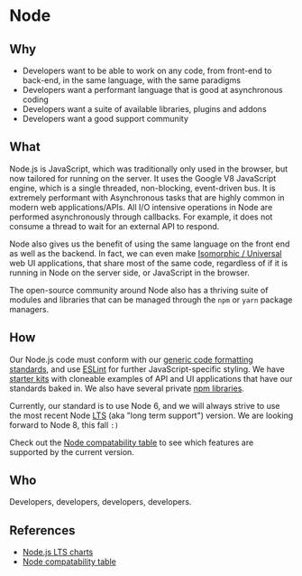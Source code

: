 # Node

## Why

- Developers want to be able to work on any code, from front-end to back-end, in the same language, with the same paradigms
- Developers want a performant language that is good at asynchronous coding
- Developers want a suite of available libraries, plugins and addons
- Developers want a good support community


## What

Node.js is JavaScript, which was traditionally only used in the browser, but now tailored for running on the server. It uses the Google V8 JavaScript engine, which is a single threaded, non-blocking, event-driven bus. It is extremely performant with Asynchronous tasks that are highly common in modern web applications/APIs. All I/O intensive operations in Node are performed asynchronously through callbacks. For example, it does not consume a thread to wait for an external API to respond.

Node also gives us the benefit of using the same language on the front end as well as the backend. In fact, we can even make [Isomorphic / Universal](isomorphic.md) web UI applications, that share most of the same code, regardless of if it is running in Node on the server side, or JavaScript in the browser.

The open-source community around Node also has a thriving suite of modules and libraries that can be managed through the `npm` or `yarn` package managers.

## How

Our Node.js code must conform with our [generic code formatting standards](code-formatting.md), and use [ESLint](eslint.md) for further JavaScript-specific styling. We have [starter kits](starter-kits.md) with cloneable examples of API and UI applications that have our standards baked in. We also have several private [npm libraries](npm.md).

Currently, our standard is to use Node 6, and we will always strive to use the most recent Node [LTS](https://github.com/nodejs/LTS#lts-schedule1) (aka "long term support") version. We are looking forward to Node 8, this fall `:)`

Check out the [Node compatability table](http://node.green/) to see which features are supported by the current version.

## Who

Developers, developers, developers, developers.

## References

- [Node.js LTS charts](https://github.com/nodejs/LTS#lts-schedule1)
- [Node compatability table](http://node.green/)
